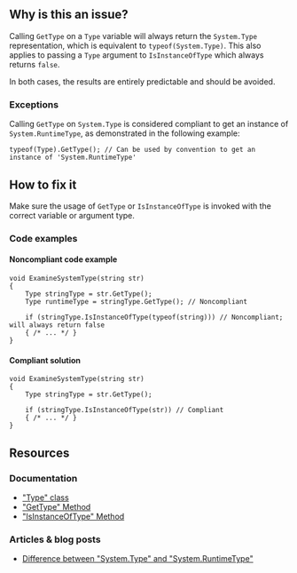 ## Why is this an issue?
 
Calling `GetType` on a `Type` variable will always return the `System.Type` representation, which is equivalent to `typeof(System.Type)`. This also applies to passing a `Type` argument to `IsInstanceOfType` which always returns `false`.
 
In both cases, the results are entirely predictable and should be avoided.
 
### Exceptions
 
Calling `GetType` on `System.Type` is considered compliant to get an instance of `System.RuntimeType`, as demonstrated in the following example:

    typeof(Type).GetType(); // Can be used by convention to get an instance of 'System.RuntimeType'

## How to fix it
 
Make sure the usage of `GetType` or `IsInstanceOfType` is invoked with the correct variable or argument type.
 
### Code examples
 
#### Noncompliant code example

    void ExamineSystemType(string str)
    {
        Type stringType = str.GetType();
        Type runtimeType = stringType.GetType(); // Noncompliant
    
        if (stringType.IsInstanceOfType(typeof(string))) // Noncompliant; will always return false
        { /* ... */ }
    }

#### Compliant solution

    void ExamineSystemType(string str)
    {
        Type stringType = str.GetType();
    
        if (stringType.IsInstanceOfType(str)) // Compliant
        { /* ... */ }
    }

## Resources
 
### Documentation
 
- ["Type" class](https://learn.microsoft.com/en-us/dotnet/api/system.type)
- ["GetType" Method](https://learn.microsoft.com/en-us/dotnet/api/system.object.gettype)
- ["IsInstanceOfType" Method](https://learn.microsoft.com/en-us/dotnet/api/system.type.isinstanceoftype)

### Articles & blog posts

- [Difference between "System.Type" and "System.RuntimeType"](https://stackoverflow.com/a/5737947)